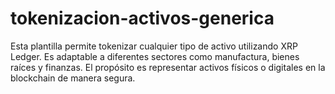 # tokenizacion-activos-generica
Esta plantilla permite tokenizar cualquier tipo de activo utilizando XRP Ledger. Es adaptable a diferentes sectores como manufactura, bienes raíces y finanzas. El propósito es representar activos físicos o digitales en la blockchain de manera segura.
